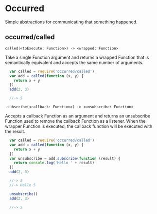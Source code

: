 # Occurred
Simple abstractions for communicating that something happened.

## occurred/called

`called(<toExecute: Function>) -> <wrapped: Function>`

Take a single Function argument and returns a wrapped Function that is
semantically equivalent and accepts the same number of arguments.

```js
  var called = require('occurred/called')
  var add = called(function (x, y) {
    return x + y
  })
  add(2, 3)

  //-> 5
```

`.subscribe(<callback: Function>) -> <unsubscribe: Function>`

Accepts a callback Function as an argument and returns an unsubscribe Function
used to remove the callback Function as a listener. When the wrapper Function
is executed, the callback function will be executed with the result.

```js
  var called = require('occurred/called')
  var add = called(function (x, y) {
    return x + y
  })
  var unsubscribe = add.subscribe(function (result) {
    return console.log('Hello ' + result)
  })
  add(2, 3)

  //-> 5
  //-> Hello 5

  unsubscribe()
  add(2, 3)

  //-> 5
```
